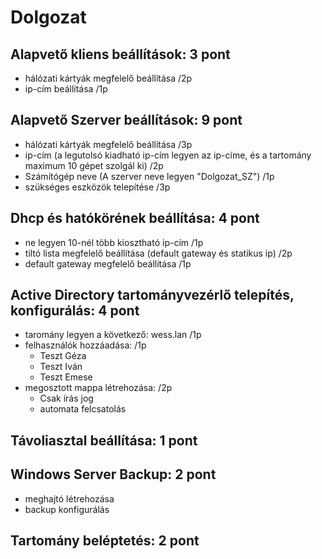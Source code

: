 # Dolgozat


## Alapvető kliens beállítások: 3 pont
- hálózati kártyák megfelelő beállítása /2p
- ip-cím beállítása /1p


## Alapvető Szerver beállítások: 9 pont
- hálózati kártyák megfelelő beállítása /3p
- ip-cím (a legutolsó kiadható ip-cím legyen az ip-címe, és a tartomány maximum 10 gépet szolgál ki) /2p
- Számítógép neve (A szerver neve legyen "Dolgozat_SZ") /1p
- szükséges eszközök telepítése /3p



## Dhcp és hatókörének beállítása: 4 pont
- ne legyen 10-nél több kiosztható ip-cím /1p
- tiltó lista megfelelő beállítása (default gateway és statikus ip) /2p
- default gateway megfelelő beállítása /1p

## Active Directory tartományvezérlő telepítés, konfigurálás: 4 pont
- taromány legyen a következő: wess.lan /1p 
- felhasználók hozzáadása: /1p
    - Teszt Géza
    - Teszt Iván
    - Teszt Emese
- megosztott mappa létrehozása: /2p
    - Csak írás jog
    - automata felcsatolás

## Távoliasztal beállítása: 1 pont

## Windows Server Backup: 2 pont
  - meghajtó létrehozása
  - backup konfigurálás

## Tartomány beléptetés: 2 pont


